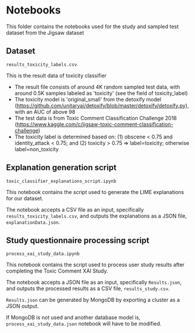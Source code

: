 # Notebooks

This folder contains the notebooks used for the study and sampled test dataset from the Jigsaw dataset

## Dataset

`results_toxicity_labels.csv`

This is the result data of toxicity classifier

- The result file consists of around 4K random sampled test data, with around 0.5K samples labeled as 'toxicity' (see the field of toxicity_label)
- The toxicity model is 'original_small' from the detoxify model (https://github.com/unitaryai/detoxify/blob/master/detoxify/detoxify.py), with an AUC of above 98
- The test data is from Toxic Comment Classification Challenge 2018 (https://www.kaggle.com/c/jigsaw-toxic-comment-classification-challenge)
- The toxicity label is determined based on: (1) obscene < 0.75 and identity_attack < 0.75; and (2) toxicity > 0.75 => label=toxicity; otherwise label=non_toxicity

## Explanation generation script

`toxic_classifier_explanations_script.ipynb`

This notebook contains the script used to generate the LIME explanations for our dataset.

The notebook accepts a CSV file as an input, specifically `results_toxicity_labels.csv`, and outputs the explanations as a JSON file, `explanationData.json`.

## Study questionnaire processing script

`process_xai_study_data.ipynb`

This notebook contains the script used to process user study results after completing the Toxic Comment XAI Study.

The notebook accepts a JSON file as an input, specifically `Results.json`, and outputs the processed results as a CSV file, `results_study.csv`.

`Results.json` can be generated by MongoDB by exporting a cluster as a JSON output.

If MongoDB is not used and another database model is, `process_xai_study_data.json` notebook will have to be modified.
